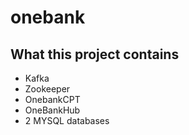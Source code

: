 # onebank
## What this project contains

- Kafka
- Zookeeper
- OnebankCPT
- OneBankHub
- 2 MYSQL databases
